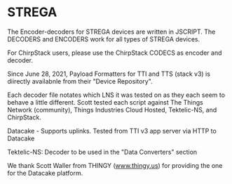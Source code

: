 # STREGA
The Encoder-decoders for STREGA devices are written in JSCRIPT.
The DECODERS and ENCODERS work for all types of STREGA devices.

For ChirpStack users, please use the ChirpStack CODECS as encoder and decoder.

Since June 28, 2021, Payload Formatters for TTI and TTS (stack v3) is diirectly availabnle from their "Device Repository".

Each decoder file notates which LNS it was tested on as they each seem to behave a little different.
Scott tested each script against The Things Network (community), Things Industries Cloud Hosted, Tektelic-NS, and ChirpStack.

Datacake - Supports uplinks. Tested from TTI v3 app server via HTTP to Datacake

Tektelic-NS: Decoder to be used in the "Data Converters" section

We thank Scott Waller from THINGY (www.thingy.us) for providing the one for the Datacake platform.
